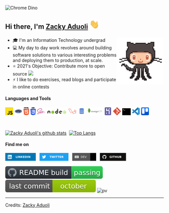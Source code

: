 <!--
**hane-smitter/hane-smitter** is a ✨ _special_ ✨ repository because its `README.md` (this file) appears on your GitHub profile.
-->

![Chrome Dino](https://mir-s3-cdn-cf.behance.net/project_modules/max_1200/4ff07986208593.5d9a654e92f36.gif)

<h2 align="left">Hi there, I'm <a href="https://www.linkedin.com/in/zacky-aduoli" target="_blank" rel="noopener noreferrer">Zacky Aduoli</a> <img src="https://raw.githubusercontent.com/ABSphreak/ABSphreak/master/gifs/Hi.gif" height="30" />
 
<a href="https://github.com/hane-smitter"><img align='right' src='https://github.com/hane-smitter/hane-smitter/blob/main/img/87202985-820dcb80-c2b6-11ea-9f56-7ec461c497c3.gif' width='150"'></a></h2>

- 🎓 I'm an Information Technology undergrad
- 💻 My day to day work revolves around building software solutions to various interesting problems and deploying them to production, at scale.
- ⭐ 2021's Objective: Contribute more to open source <img src="https://media.giphy.com/media/WUlplcMpOCEmTGBtBW/giphy.gif" width="30">
- ⚡ I like to do exercises, read blogs and participate in online contests

#### Languages and Tools

<p>
    <abbr title="Javascript"><code><img height="25" src="https://raw.githubusercontent.com/hane-smitter/hane-smitter/main/img/javascript.svg" alt="JavaScript"></code></abbr>
    <abbr title="PHP"><code><img height="25" src="https://raw.githubusercontent.com/hane-smitter/hane-smitter/main/img/php.png" alt="PHP"></code></abbr>
    <abbr title="HTML"><code><img height="25" src="https://raw.githubusercontent.com/hane-smitter/hane-smitter/main/img/html-5.svg" alt="HTML"></code></abbr>
    <abbr title="CSS"><code><img height="25" src="https://raw.githubusercontent.com/hane-smitter/hane-smitter/main/img/css-3.svg" alt="CSS"></code></abbr>
    <abbr title="Sass Lang"><code><img height="25" src="https://raw.githubusercontent.com/hane-smitter/hane-smitter/main/img/sass-lang.svg" alt="Sass Lang"></code></abbr>
    <abbr title="Node js"><code><img height="25" src="https://raw.githubusercontent.com/hane-smitter/hane-smitter/main/img/nodejs-1.svg" alt="Node js"></code></abbr>
    <abbr title="Laravel"><code><img height="25" src="https://raw.githubusercontent.com/hane-smitter/hane-smitter/main/img/laravel.svg" alt="Laravel"></code></abbr>
    <abbr title="SQL"><code><img height="26" src="https://raw.githubusercontent.com/hane-smitter/hane-smitter/main/img/sql.png" alt="SQL"></code></abbr>
    <abbr title="Mongo DB"><code><img height="25" src="https://raw.githubusercontent.com/hane-smitter/hane-smitter/main/img/mongodb-2.svg" alt="Mongo DB"></code></abbr>
    <abbr title="Heroku"><code><img height="25" src="https://raw.githubusercontent.com/hane-smitter/hane-smitter/main/img/heroku-1.svg" alt="Heroku"></code></abbr>
    <abbr title="Git"><code><img height="25" src="https://raw.githubusercontent.com/hane-smitter/hane-smitter/main/img/git-icon.svg" alt="git"></code></abbr>
    <abbr title="terminal"><code><img height="22" src="https://raw.githubusercontent.com/hane-smitter/hane-smitter/main/img/terminal-1.svg" alt="terminal"></code></abbr>
    <abbr title="VS Code"><code><img height="25" src="https://raw.githubusercontent.com/hane-smitter/hane-smitter/main/img/visual-studio-code-1.svg" alt="Visual Code Studio"></code></abbr>
    <abbr title="Trello"><code><img height="25" src="https://raw.githubusercontent.com/hane-smitter/hane-smitter/main/img/trello-icon.svg" alt="Trello"></code></abbr>
</p>

<br />

[![Zacky Aduoli's github stats](https://github-readme-stats.vercel.app/api?username=hane-smitter&count_private=true&show_icons=true&theme=blue-green&hide_rank=false&hide=stars&include_all_commits=true)](https://github.com/hane-smitter?tab=repositories)&nbsp;&nbsp;[![Top Langs](https://github-readme-stats.vercel.app/api/top-langs/?username=hane-smitter&layout=compact&langs_count=6&theme=blue-green)](https://github.com/hane-smitter)

<!-- <a href="https://www.adamalston.com/"><img height="137px" src="https://github-readme-stats.vercel.app/api?username=hane-smitter&hide_title=true&hide_border=true&show_icons=true&include_all_commits=true&count_private=true&line_height=21&text_color=000&icon_color=000&bg_color=0,ea6161,ffc64d,fffc4d,52fa5a&theme=graywhite" />wi*quL3fcV<img height="137px" src="https://github-readme-stats.vercel.app/api/top-langs/?username=hane-smitter&hide=html&hide_title=true&hide_border=true&layout=compact&langs_count=6&exclude_repo=comp426,Redventures-Movie-Quotes&text_color=000&icon_color=fff&bg_color=0,52fa5a,4dfcff,c64dff&theme=graywhite" /></a> -->

#### Find me on

<!--
<p align='left'>
   <a href="https://www.linkedin.com/in/zacky-aduoli" target="_blank"><img height="25" src="https://raw.githubusercontent.com/hane-smitter/hane-smitter/main/img/linkedin-icon-2.svg"></a>&nbsp;&nbsp;
 <a href="https://twitter.com/SmitterHane" target="_blank"><img height="25" src="https://raw.githubusercontent.com/hane-smitter/hane-smitter/main/img/twitter-3.svg"></a>&nbsp;&nbsp;
 <a href="https://instagram.com/zacky_aduoli" target="_blank"><img height="25" src="https://raw.githubusercontent.com/hane-smitter/hane-smitter/main/img/instagram-2-1.svg"></a>&nbsp;&nbsp;
 <a href="https://www.kaggle.com/zacky-aduoli" target="_blank"><img height="25" src="https://raw.githubusercontent.com/hane-smitter/hane-smitter/main/img/Kaggle%20Icon.svg"></a>&nbsp;&nbsp;
 <a href="https://public.tableau.com/profile/zacky.aduoli#!/" target="_blank"><img height="25" src="https://raw.githubusercontent.com/hane-smitter/hane-smitter/main/img/tableau-software.svg"></a>&nbsp;&nbsp;
 <a href="https://github.com/hane-smitter" target="_blank"><img height="25" src="https://raw.githubusercontent.com/hane-smitter/hane-smitter/main/img/github-1.svg"></a>&nbsp;&nbsp;

 </p>
 -->

 <p align='left'>
   <a href="https://www.linkedin.com/in/zacky-aduoli" target="_blank"><img height="25" src="https://raw.githubusercontent.com/hane-smitter/hane-smitter/main/img/linkedin%20rect.svg"></a>&nbsp;&nbsp;
 <a href="https://twitter.com/SmitterHane" target="_blank"><img height="25" src="https://raw.githubusercontent.com/hane-smitter/hane-smitter/main/img/twitter%20rect.svg"></a>&nbsp;&nbsp;
 <a href="https://dev.to/smitterhane" target="_blank"><img height="25" src="https://raw.githubusercontent.com/hane-smitter/hane-smitter/main/img/Dev--black.svg"></a>&nbsp;&nbsp;
 <a href="https://github.com/hane-smitter" target="_blank"><img height="25" src="https://raw.githubusercontent.com/hane-smitter/hane-smitter/main/img/github%20rect.svg"></a>&nbsp;&nbsp;
 
 </p>

![build](https://github.com/hane-smitter/hane-smitter/blob/main/img/badge.svg)
![GitHub last commit](https://github.com/hane-smitter/hane-smitter/blob/main/img/last%20commit.svg)
![pv](https://pageview.vercel.app/?github_user=hane-smitter)

---

Credits: [Zacky Aduoli](https://github.com/hane-smitter)
